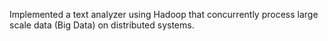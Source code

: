 Implemented a text analyzer using Hadoop that concurrently process large scale data (Big Data) on distributed systems.